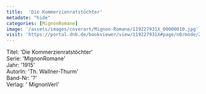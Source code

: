 ```yaml
---
title:  'Die Kommerzienratstöchter'
metadate: "hide"
categories: [MignonRomane]
image: '/assets/images/coverart/Mignon-Romane/119227931X_00000010.jpg'
visit: 'https://portal.dnb.de/bookviewer/view/119227931X#page/n0/mode/2up'
---
```

Titel: 'Die Kommerzienratstöchter' <br>
Serie: 'MignonRomane' <br>
Jahr: '1915' <br>
AutorIn: 'Th. Wallner-Thurm' <br>
Band-Nr: '?' <br>
Verlag: ' MignonVerl'
